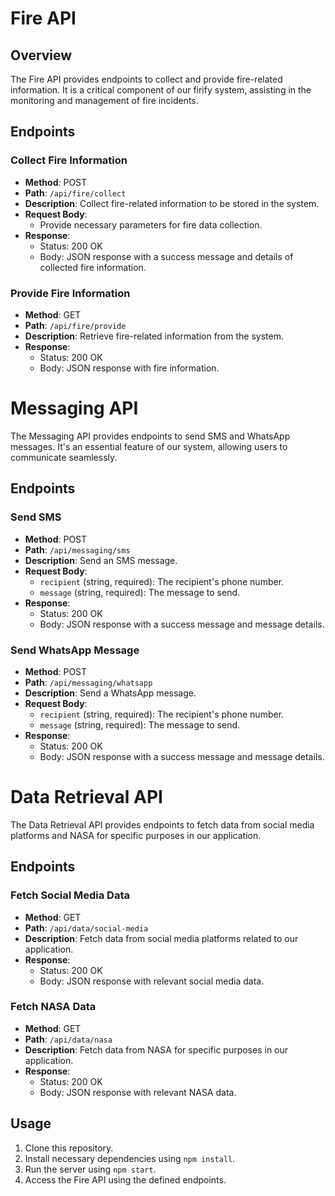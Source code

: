 # Fire API

## Overview

The Fire API provides endpoints to collect and provide fire-related information. It is a critical component of our firify system, assisting in the monitoring and management of fire incidents.

## Endpoints

### Collect Fire Information

- **Method**: POST
- **Path**: `/api/fire/collect`
- **Description**: Collect fire-related information to be stored in the system.
- **Request Body**:
  - Provide necessary parameters for fire data collection.
- **Response**:
  - Status: 200 OK
  - Body: JSON response with a success message and details of collected fire information.

### Provide Fire Information

- **Method**: GET
- **Path**: `/api/fire/provide`
- **Description**: Retrieve fire-related information from the system.
- **Response**:
  - Status: 200 OK
  - Body: JSON response with fire information.

# Messaging API

The Messaging API provides endpoints to send SMS and WhatsApp messages. It's an essential feature of our system, allowing users to communicate seamlessly.

## Endpoints

### Send SMS

- **Method**: POST
- **Path**: `/api/messaging/sms`
- **Description**: Send an SMS message.
- **Request Body**:
  - `recipient` (string, required): The recipient's phone number.
  - `message` (string, required): The message to send.
- **Response**:
  - Status: 200 OK
  - Body: JSON response with a success message and message details.

### Send WhatsApp Message

- **Method**: POST
- **Path**: `/api/messaging/whatsapp`
- **Description**: Send a WhatsApp message.
- **Request Body**:
  - `recipient` (string, required): The recipient's phone number.
  - `message` (string, required): The message to send.
- **Response**:
  - Status: 200 OK
  - Body: JSON response with a success message and message details.

# Data Retrieval API

The Data Retrieval API provides endpoints to fetch data from social media platforms and NASA for specific purposes in our application.

## Endpoints

### Fetch Social Media Data

- **Method**: GET
- **Path**: `/api/data/social-media`
- **Description**: Fetch data from social media platforms related to our application.
- **Response**:
  - Status: 200 OK
  - Body: JSON response with relevant social media data.

### Fetch NASA Data

- **Method**: GET
- **Path**: `/api/data/nasa`
- **Description**: Fetch data from NASA for specific purposes in our application.
- **Response**:
  - Status: 200 OK
  - Body: JSON response with relevant NASA data.


## Usage

1. Clone this repository.
2. Install necessary dependencies using `npm install`.
3. Run the server using `npm start`.
4. Access the Fire API using the defined endpoints.
